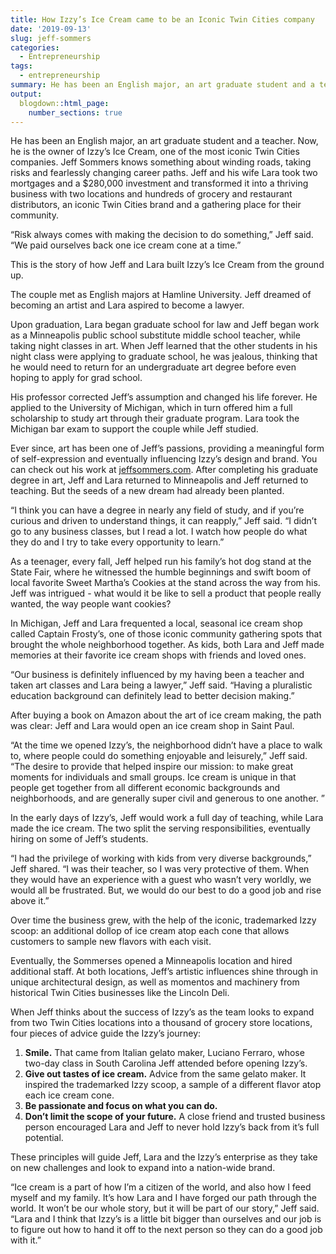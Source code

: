 ```yaml
---
title: How Izzy’s Ice Cream came to be an Iconic Twin Cities company
date: '2019-09-13'
slug: jeff-sommers
categories:
  - Entrepreneurship
tags:
  - entrepreneurship
summary: He has been an English major, an art graduate student and a teacher. Now, he is the owner of Izzy’s Ice Cream, one of the most iconic Twin Cities companies. Jeff Sommers knows something about winding roads, taking risks and fearlessly changing career paths. Jeff and his wife Lara took two mortgages and a $280,000 investment and transformed it into a thriving business with two locations and hundreds of grocery and restaurant distributors, an iconic Twin Cities brand and a gathering place for their community.
output:
  blogdown::html_page:
    number_sections: true
---
```


He has been an English major, an art graduate student and a teacher. Now, he is the owner of Izzy’s Ice Cream, one of the most iconic Twin Cities companies. Jeff Sommers knows something about winding roads, taking risks and fearlessly changing career paths. Jeff and his wife Lara took two mortgages and a $280,000 investment and transformed it into a thriving business with two locations and hundreds of grocery and restaurant distributors, an iconic Twin Cities brand and a gathering place for their community.

“Risk always comes with making the decision to do something,” Jeff said. “We paid ourselves back one ice cream cone at a time.”

This is the story of how Jeff and Lara built Izzy’s Ice Cream from the ground up.

The couple met as English majors at Hamline University. Jeff dreamed of becoming an artist and Lara aspired to become a lawyer.

Upon graduation, Lara began graduate school for law and Jeff began work as a Minneapolis public school substitute middle school teacher, while taking night classes in art. When Jeff learned that the other students in his night class were applying to graduate school, he was jealous, thinking that he would need to return for an undergraduate art degree before even hoping to apply for grad school.

His professor corrected Jeff’s assumption and changed his life forever. He applied to the University of Michigan, which in turn offered him a full scholarship to study art through their graduate program. Lara took the Michigan bar exam to support the couple while Jeff studied. 

Ever since, art has been one of Jeff’s passions, providing a meaningful form of self-expression and eventually influencing Izzy’s design and brand. You can check out his work at [jeffsommers.com](jeffsommers.com). After completing his graduate degree in art, Jeff and Lara returned to Minneapolis and Jeff returned to teaching. But the seeds of a new dream had already been planted.

“I think you can have a degree in nearly any field of study, and if you’re curious and driven to understand things, it can reapply,” Jeff said. “I didn’t go to any business classes, but I read a lot. I watch how people do what they do and I try to take every opportunity to learn.”

As a teenager, every fall, Jeff helped run his family’s hot dog stand at the State Fair, where he witnessed the humble beginnings and swift boom of local favorite Sweet Martha’s Cookies at the stand across the way from his. Jeff was intrigued - what would it be like to sell a product that people really wanted, the way people want cookies?

In Michigan, Jeff and Lara frequented a local, seasonal ice cream shop called Captain Frosty’s, one of those iconic community gathering spots that brought the whole neighborhood together. As kids, both Lara and Jeff made memories at their favorite ice cream shops with friends and loved ones.

“Our business is definitely influenced by my having been a teacher and taken art classes and Lara being a lawyer,” Jeff said. “Having a pluralistic education background can definitely lead to better decision making.”

After buying a book on Amazon about the art of ice cream making, the path was clear: Jeff and Lara would open an ice cream shop in Saint Paul.

“At the time we opened Izzy’s, the neighborhood didn’t have a place to walk to, where people could do something enjoyable and leisurely,” Jeff said. “The desire to provide that helped inspire our mission: to make great moments for individuals and small groups. Ice cream is unique in that people get together from all different economic backgrounds and neighborhoods, and are generally super civil and generous to one another. ”

In the early days of Izzy’s, Jeff would work a full day of teaching, while Lara made the ice cream. The two split the serving responsibilities, eventually hiring on some of Jeff’s students.

“I had the privilege of working with kids from very diverse backgrounds,” Jeff shared. “I was their teacher, so I was very protective of them. When they would have an experience with a guest who wasn’t very worldly, we would all be frustrated. But, we would do our best to do a good job and rise above it.”

Over time the business grew, with the help of the iconic, trademarked Izzy scoop: an additional dollop of ice cream atop each cone that allows customers to sample new flavors with each visit.

Eventually, the Sommerses opened a Minneapolis location and hired additional staff. At both locations, Jeff’s artistic influences shine through in unique architectural design, as well as momentos and machinery from historical Twin Cities businesses like the Lincoln Deli.

When Jeff thinks about the success of Izzy’s as the team looks to expand from two Twin Cities locations into a thousand of grocery store locations, four pieces of advice guide the Izzy’s journey:

1. **Smile.** That came from Italian gelato maker, Luciano Ferraro, whose two-day class in South Carolina Jeff attended before opening Izzy’s.
2. **Give out tastes of ice cream.** Advice from the same gelato maker. It inspired the trademarked Izzy scoop, a sample of a different flavor atop each ice cream cone.
3. **Be passionate and focus on what you can do.**
4. **Don’t limit the scope of your future.** A close friend and trusted business person encouraged Lara and Jeff to never hold Izzy’s back from it’s full potential.

These principles will guide Jeff, Lara and the Izzy’s enterprise as they take on new challenges and look to expand into a nation-wide brand.
 
“Ice cream is a part of how I’m a citizen of the world, and also how I feed myself and my family. It’s how Lara and I have forged our path through the world. It won’t be our whole story, but it will be part of our story,” Jeff said. “Lara and I think that Izzy’s is a little bit bigger than ourselves and our job is to figure out how to hand it off to the next person so they can do a good job with it.”
